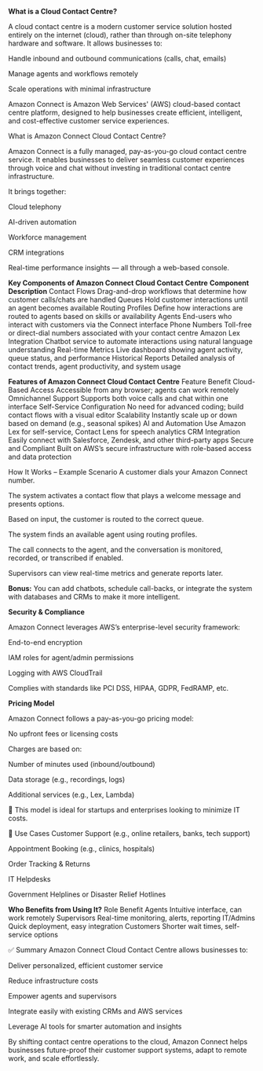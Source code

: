 **What is a Cloud Contact Centre?**

A cloud contact centre is a modern customer service solution hosted entirely on the internet (cloud), rather than through on-site telephony hardware and software. It allows businesses to:

Handle inbound and outbound communications (calls, chat, emails)

Manage agents and workflows remotely

Scale operations with minimal infrastructure

Amazon Connect is Amazon Web Services' (AWS) cloud-based contact centre platform, designed to help businesses create efficient, intelligent, and cost-effective customer service experiences.


What is Amazon Connect Cloud Contact Centre?

Amazon Connect is a fully managed, pay-as-you-go cloud contact centre service. It enables businesses to deliver seamless customer experiences through voice and chat without investing in traditional contact centre infrastructure.

It brings together:

Cloud telephony

AI-driven automation

Workforce management

CRM integrations

Real-time performance insights
— all through a web-based console.

**Key Components of Amazon Connect Cloud Contact Centre**
**Component	Description**
Contact Flows	Drag-and-drop workflows that determine how customer calls/chats are handled
Queues	Hold customer interactions until an agent becomes available
Routing Profiles	Define how interactions are routed to agents based on skills or availability
Agents	End-users who interact with customers via the Connect interface
Phone Numbers	Toll-free or direct-dial numbers associated with your contact centre
Amazon Lex Integration	Chatbot service to automate interactions using natural language understanding
Real-time Metrics	Live dashboard showing agent activity, queue status, and performance
Historical Reports	Detailed analysis of contact trends, agent productivity, and system usage

**Features of Amazon Connect Cloud Contact Centre**
Feature	Benefit
Cloud-Based Access	Accessible from any browser; agents can work remotely
Omnichannel Support	Supports both voice calls and chat within one interface
Self-Service Configuration	No need for advanced coding; build contact flows with a visual editor
Scalability	Instantly scale up or down based on demand (e.g., seasonal spikes)
AI and Automation	Use Amazon Lex for self-service, Contact Lens for speech analytics
CRM Integration	Easily connect with Salesforce, Zendesk, and other third-party apps
Secure and Compliant	Built on AWS’s secure infrastructure with role-based access and data protection


How It Works – Example Scenario
A customer dials your Amazon Connect number.

The system activates a contact flow that plays a welcome message and presents options.

Based on input, the customer is routed to the correct queue.

The system finds an available agent using routing profiles.

The call connects to the agent, and the conversation is monitored, recorded, or transcribed if enabled.

Supervisors can view real-time metrics and generate reports later.

**Bonus:** You can add chatbots, schedule call-backs, or integrate the system with databases and CRMs to make it more intelligent.


**Security & Compliance**

Amazon Connect leverages AWS’s enterprise-level security framework:

End-to-end encryption

IAM roles for agent/admin permissions

Logging with AWS CloudTrail

Complies with standards like PCI DSS, HIPAA, GDPR, FedRAMP, etc.


**Pricing Model**

Amazon Connect follows a pay-as-you-go pricing model:

No upfront fees or licensing costs

Charges are based on:

Number of minutes used (inbound/outbound)

Data storage (e.g., recordings, logs)

Additional services (e.g., Lex, Lambda)

📝 This model is ideal for startups and enterprises looking to minimize IT costs.

🎯 Use Cases
Customer Support (e.g., online retailers, banks, tech support)

Appointment Booking (e.g., clinics, hospitals)

Order Tracking & Returns

IT Helpdesks

Government Helplines or Disaster Relief Hotlines

**Who Benefits from Using It?**
Role	Benefit
Agents	Intuitive interface, can work remotely
Supervisors	Real-time monitoring, alerts, reporting
IT/Admins	Quick deployment, easy integration
Customers	Shorter wait times, self-service options

✅ Summary
Amazon Connect Cloud Contact Centre allows businesses to:

Deliver personalized, efficient customer service

Reduce infrastructure costs

Empower agents and supervisors

Integrate easily with existing CRMs and AWS services

Leverage AI tools for smarter automation and insights

By shifting contact centre operations to the cloud, Amazon Connect helps businesses future-proof their customer support systems, adapt to remote work, and scale effortlessly.

